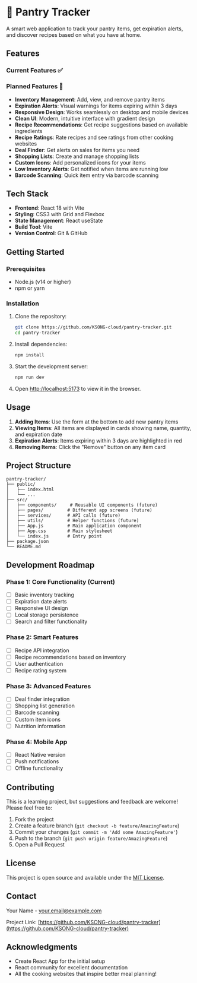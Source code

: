 # 🥫 Pantry Tracker

A smart web application to track your pantry items, get expiration alerts, and discover recipes based on what you have at home.

## Features

### Current Features ✅


### Planned Features 🚧
- **Inventory Management**: Add, view, and remove pantry items
- **Expiration Alerts**: Visual warnings for items expiring within 3 days
- **Responsive Design**: Works seamlessly on desktop and mobile devices
- **Clean UI**: Modern, intuitive interface with gradient design
- **Recipe Recommendations**: Get recipe suggestions based on available ingredients
- **Recipe Ratings**: Rate recipes and see ratings from other cooking websites
- **Deal Finder**: Get alerts on sales for items you need
- **Shopping Lists**: Create and manage shopping lists
- **Custom Icons**: Add personalized icons for your items
- **Low Inventory Alerts**: Get notified when items are running low
- **Barcode Scanning**: Quick item entry via barcode scanning

## Tech Stack

- **Frontend**: React 18 with Vite
- **Styling**: CSS3 with Grid and Flexbox
- **State Management**: React useState
- **Build Tool**: Vite
- **Version Control**: Git & GitHub

## Getting Started

### Prerequisites
- Node.js (v14 or higher)
- npm or yarn

### Installation

1. Clone the repository:
   ```bash
   git clone https://github.com/KSONG-cloud/pantry-tracker.git
   cd pantry-tracker
   ```

2. Install dependencies:
   ```bash
   npm install
   ```

3. Start the development server:
   ```bash
   npm run dev
   ```

4. Open [http://localhost:5173](http://localhost:5173) to view it in the browser.

## Usage

1. **Adding Items**: Use the form at the bottom to add new pantry items
2. **Viewing Items**: All items are displayed in cards showing name, quantity, and expiration date
3. **Expiration Alerts**: Items expiring within 3 days are highlighted in red
4. **Removing Items**: Click the "Remove" button on any item card

## Project Structure

```
pantry-tracker/
├── public/
│   ├── index.html
│   └── ...
├── src/
│   ├── components/     # Reusable UI components (future)
│   ├── pages/         # Different app screens (future)
│   ├── services/      # API calls (future)
│   ├── utils/         # Helper functions (future)
│   ├── App.js         # Main application component
│   ├── App.css        # Main stylesheet
│   └── index.js       # Entry point
├── package.json
└── README.md
```

## Development Roadmap

### Phase 1: Core Functionality (Current)
- [ ] Basic inventory tracking
- [ ] Expiration date alerts
- [ ] Responsive UI design
- [ ] Local storage persistence
- [ ] Search and filter functionality

### Phase 2: Smart Features
- [ ] Recipe API integration
- [ ] Recipe recommendations based on inventory
- [ ] User authentication
- [ ] Recipe rating system

### Phase 3: Advanced Features
- [ ] Deal finder integration
- [ ] Shopping list generation
- [ ] Barcode scanning
- [ ] Custom item icons
- [ ] Nutrition information

### Phase 4: Mobile App
- [ ] React Native version
- [ ] Push notifications
- [ ] Offline functionality

## Contributing

This is a learning project, but suggestions and feedback are welcome! Please feel free to:

1. Fork the project
2. Create a feature branch (`git checkout -b feature/AmazingFeature`)
3. Commit your changes (`git commit -m 'Add some AmazingFeature'`)
4. Push to the branch (`git push origin feature/AmazingFeature`)
5. Open a Pull Request

## License

This project is open source and available under the [MIT License](LICENSE).

## Contact

Your Name - your.email@example.com

Project Link: [https://github.com/KSONG-cloud/pantry-tracker](https://github.com/KSONG-cloud/pantry-tracker)

## Acknowledgments

- Create React App for the initial setup
- React community for excellent documentation
- All the cooking websites that inspire better meal planning!